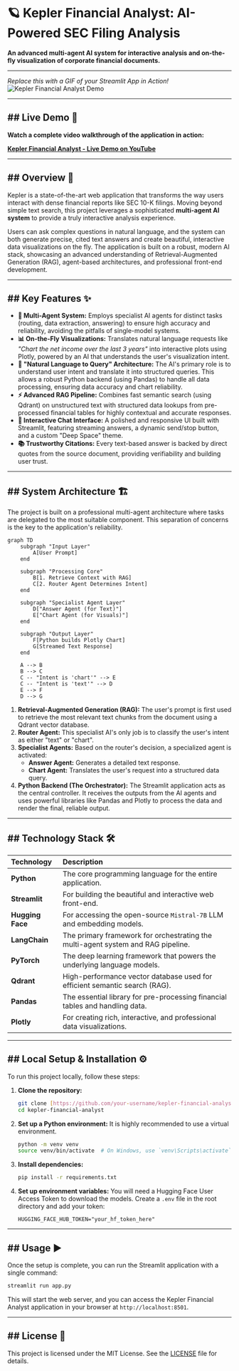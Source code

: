 # 🪐 Kepler Financial Analyst: AI-Powered SEC Filing Analysis

**An advanced multi-agent AI system for interactive analysis and on-the-fly visualization of corporate financial documents.**

---

*Replace this with a GIF of your Streamlit App in Action!*
![Kepler Financial Analyst Demo](placeholder.gif)

---
## ## Live Demo 🚀

**Watch a complete video walkthrough of the application in action:**

[**Kepler Financial Analyst - Live Demo on YouTube**](https://youtu.be/9pQUymQ_7B0?si=FevXhvyDuY1VGX7L)

---

## ## Overview 📝

Kepler is a state-of-the-art web application that transforms the way users interact with dense financial reports like SEC 10-K filings. Moving beyond simple text search, this project leverages a sophisticated **multi-agent AI system** to provide a truly interactive analysis experience.

Users can ask complex questions in natural language, and the system can both generate precise, cited text answers and create beautiful, interactive data visualizations on the fly. The application is built on a robust, modern AI stack, showcasing an advanced understanding of Retrieval-Augmented Generation (RAG), agent-based architectures, and professional front-end development.

---

## ## Key Features ✨

* **🤖 Multi-Agent System:** Employs specialist AI agents for distinct tasks (routing, data extraction, answering) to ensure high accuracy and reliability, avoiding the pitfalls of single-model systems.
* **📊 On-the-Fly Visualizations:** Translates natural language requests like *"Chart the net income over the last 3 years"* into interactive plots using Plotly, powered by an AI that understands the user's visualization intent.
* **🧠 "Natural Language to Query" Architecture:** The AI's primary role is to understand user intent and translate it into structured queries. This allows a robust Python backend (using Pandas) to handle all data processing, ensuring data accuracy and chart reliability.
* **⚡ Advanced RAG Pipeline:** Combines fast semantic search (using Qdrant) on unstructured text with structured data lookups from pre-processed financial tables for highly contextual and accurate responses.
* **💬 Interactive Chat Interface:** A polished and responsive UI built with Streamlit, featuring streaming answers, a dynamic send/stop button, and a custom "Deep Space" theme.
* **📚 Trustworthy Citations:** Every text-based answer is backed by direct quotes from the source document, providing verifiability and building user trust.

---

## ## System Architecture 🏗️

The project is built on a professional multi-agent architecture where tasks are delegated to the most suitable component. This separation of concerns is the key to the application's reliability.

```mermaid
graph TD
    subgraph "Input Layer"
        A[User Prompt]
    end

    subgraph "Processing Core"
        B[1. Retrieve Context with RAG]
        C[2. Router Agent Determines Intent]
    end

    subgraph "Specialist Agent Layer"
        D["Answer Agent (for Text)"]
        E["Chart Agent (for Visuals)"]
    end

    subgraph "Output Layer"
        F[Python builds Plotly Chart]
        G[Streamed Text Response]
    end

    A --> B
    B --> C
    C -- "Intent is 'chart'" --> E
    C -- "Intent is 'text'" --> D
    E --> F
    D --> G
```

1.  **Retrieval-Augmented Generation (RAG):** The user's prompt is first used to retrieve the most relevant text chunks from the document using a Qdrant vector database.
2.  **Router Agent:** This specialist AI's only job is to classify the user's intent as either "text" or "chart".
3.  **Specialist Agents:** Based on the router's decision, a specialized agent is activated:
    * **Answer Agent:** Generates a detailed text response.
    * **Chart Agent:** Translates the user's request into a structured data query.
4.  **Python Backend (The Orchestrator):** The Streamlit application acts as the central controller. It receives the outputs from the AI agents and uses powerful libraries like Pandas and Plotly to process the data and render the final, reliable output.

---

## ## Technology Stack 🛠️

| Technology | Description |
| :--- | :--- |
| **Python** | The core programming language for the entire application. |
| **Streamlit** | For building the beautiful and interactive web front-end. |
| **Hugging Face** | For accessing the open-source `Mistral-7B` LLM and embedding models. |
| **LangChain** | The primary framework for orchestrating the multi-agent system and RAG pipeline. |
| **PyTorch** | The deep learning framework that powers the underlying language models. |
| **Qdrant** | High-performance vector database used for efficient semantic search (RAG). |
| **Pandas** | The essential library for pre-processing financial tables and handling data. |
| **Plotly** | For creating rich, interactive, and professional data visualizations. |

---

## ## Local Setup & Installation ⚙️

To run this project locally, follow these steps:

1.  **Clone the repository:**
    ```bash
    git clone [https://github.com/your-username/kepler-financial-analyst.git](https://github.com/your-username/kepler-financial-analyst.git)
    cd kepler-financial-analyst
    ```

2.  **Set up a Python environment:**
    It is highly recommended to use a virtual environment.
    ```bash
    python -m venv venv
    source venv/bin/activate  # On Windows, use `venv\Scripts\activate`
    ```

3.  **Install dependencies:**
    ```bash
    pip install -r requirements.txt
    ```

4.  **Set up environment variables:**
    You will need a Hugging Face User Access Token to download the models. Create a `.env` file in the root directory and add your token:
    ```
    HUGGING_FACE_HUB_TOKEN="your_hf_token_here"
    ```

---

## ## Usage ▶️

Once the setup is complete, you can run the Streamlit application with a single command:

```bash
streamlit run app.py
```

This will start the web server, and you can access the Kepler Financial Analyst application in your browser at `http://localhost:8501`.

---

## ## License 📄

This project is licensed under the MIT License. See the [LICENSE](LICENSE) file for details.
